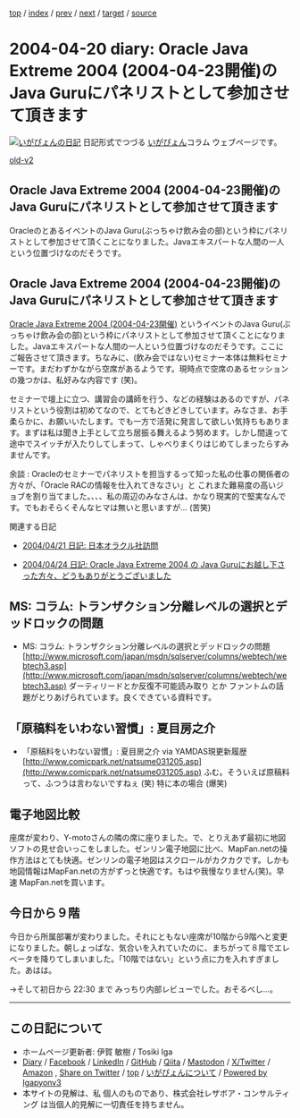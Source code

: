 [top](../index.html) 
 / [index](index.html) 
 / [prev](ig040419.html) 
 / [next](ig040421.html) 
 / [target](https://www.igapyon.jp/igapyon/diary/2004/ig040420.html) 
 / [source](https://github.com/igapyon/diary/blob/master/2004/ig040420.src.md) 

2004-04-20 diary: Oracle Java Extreme 2004 (2004-04-23開催)のJava Guruにパネリストとして参加させて頂きます
=====================================================================================================
[![いがぴょんの日記](https://www.igapyon.jp/igapyon/diary/images/iga202308_64.jpg "いがぴょん")](https://www.igapyon.jp/igapyon/diary/memo/memoigapyon.html) 日記形式でつづる [いがぴょん](https://www.igapyon.jp/igapyon/diary/memo/memoigapyon.html)コラム ウェブページです。

[old-v2](ig040420-orig.html)

## Oracle Java Extreme 2004 (2004-04-23開催)のJava Guruにパネリストとして参加させて頂きます

OracleのとあるイベントのJava Guru(ぶっちゃけ飲み会の部)という枠にパネリストとして参加させて頂くことになりました。Javaエキスパートな人間の一人という位置づけなのだそうです。


## Oracle Java Extreme 2004 (2004-04-23開催)のJava Guruにパネリストとして参加させて頂きます

[Oracle Java Extreme 2004 (2004-04-23開催)](http://www.oracle.co.jp/events/tk040423_3/index.html) というイベントのJava Guru(ぶっちゃけ飲み会の部)という枠にパネリストとして参加させて頂くことになりました。Javaエキスパートな人間の一人という位置づけなのだそうです。ここにご報告させて頂きます。ちなみに、(飲み会ではない)セミナー本体は無料セミナーです。まだわずかながら空席があるようです。現時点で空席のあるセッションの幾つかは、私好みな内容です
(笑)。

セミナーで壇上に立つ、講習会の講師を行う、などの経験はあるのですが、パネリストという役割は初めてなので、とてもどきどきしています。みなさま、お手柔らかに、お願いいたします。でも一方で活発に発言して欲しい気持ちもあります。まずは私は聞き上手として立ち居振る舞えるよう努めます。しかし間違って途中でスイッチが入たりしてしまって、しゃべりまくりはじめてしまったらすみませんです。

余談 : Oracleのセミナーでパネリストを担当するって知った私の仕事の関係者の方々が、「Oracle
RACの情報を仕入れてきなさい」と これまた難易度の高いジョブを割り当てました。、、、私の周辺のみなさんは、かなり現実的で堅実なんです。でもおそらくそんなヒマは無いと思いますが… (苦笑)

関連する日記

* [2004/04/21 日記: 日本オラクル社訪問](ig040421.html)
  
* [2004/04/24 日記: Oracle Java Extreme 2004 の Java Guruにお越し下さった方々、どうもありがとうございました](ig040424.html)

## MS: コラム: トランザクション分離レベルの選択とデッドロックの問題

* MS: コラム: トランザクション分離レベルの選択とデッドロックの問題
  [http://www.microsoft.com/japan/msdn/sqlserver/columns/webtech/webtech3.asp](http://www.microsoft.com/japan/msdn/sqlserver/columns/webtech/webtech3.asp)
  ダーティリードとか反復不可能読み取り とか ファントムの話題がとりあげられています。良くできている資料です。

## 「原稿料をいわない習慣」: 夏目房之介

* 「原稿料をいわない習慣」: 夏目房之介 via YAMDAS現更新履歴
  [http://www.comicpark.net/natsume031205.asp](http://www.comicpark.net/natsume031205.asp)
  ふむ。そういえば原稿料って、ふつうは言わないですねぇ (笑) 特に本の場合
  (爆笑)

## 電子地図比較

座席が変わり、Y-motoさんの隣の席に座りました。で、とりえあず最初に地図ソフトの見せ合いっこをしました。ゼンリン電子地図に比べ、MapFan.netの操作方法はとても快適。ゼンリンの電子地図はスクロールがカクカクです。しかも地図情報はMapFan.netの方がずっと快適です。もはや我慢なりません(笑)。早速
MapFan.netを買います。

## 今日から９階

今日から所属部署が変わりました。それにともない座席が10階から9階へと変更になりました。朝しょっぱな、気合いを入れていたのに、まちがって８階でエレベータを降りてしまいました。「10階ではない」という点に力を入れすぎました。あはは。

→そして初日から 22:30 まで みっちり内部レビューでした。おそるべし…。


----------------------------------------------------------------------------------------------------

## この日記について

* ホームページ更新者: 伊賀 敏樹 / Tosiki Iga
* [Diary](https://www.igapyon.jp/igapyon/diary/) / [Facebook](https://www.facebook.com/igapyon) / [LinkedIn](https://www.linkedin.com/in/toshikiiga) / [GitHub](https://github.com/igapyon) / [Qiita](https://qiita.com/igapyon) / [Mastodon](https://social.vivaldi.net/@igapyon) / [X/Twitter](https://twitter.com/ToshikiIga) / [Amazon](https://www.amazon.co.jp/%E4%BC%8A%E8%B3%80-%E6%95%8F%E6%A8%B9/e/B004LTQWCQ) ,
[Share on Twitter](https://twitter.com/intent/tweet?hashtags=igapyon%2Cdiary%2C%E3%81%84%E3%81%8C%E3%81%B4%E3%82%87%E3%82%93&text=Oracle+Java+Extreme+2004+%282004-04-23%E9%96%8B%E5%82%AC%29%E3%81%AEJava+Guru%E3%81%AB%E3%83%91%E3%83%8D%E3%83%AA%E3%82%B9%E3%83%88%E3%81%A8%E3%81%97%E3%81%A6%E5%8F%82%E5%8A%A0%E3%81%95%E3%81%9B%E3%81%A6%E9%A0%82%E3%81%8D%E3%81%BE%E3%81%99&url=https%3A%2F%2Fwww.igapyon.jp%2Figapyon%2Fdiary%2F2004%2Fig040420.html) / [top](../index.html) / [いがぴょんについて](https://www.igapyon.jp/igapyon/diary/memo/memoigapyon.html) / [Powered by Igapyonv3](https://github.com/igapyon/igapyonv3)
* 本サイトの見解は、私 個人のものであり、株式会社レザボア・コンサルティング は当個人的見解に一切責任を持ちません。 
